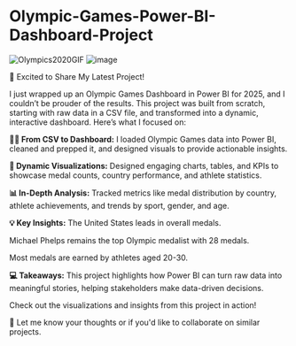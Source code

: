 # Olympic-Games-Power-BI- Dashboard-Project

![Olympics2020GIF](https://github.com/user-attachments/assets/f398d2c7-f3cd-4f3a-92eb-0ce9906fbf71) ![image](https://github.com/user-attachments/assets/29754fa6-0302-4c7a-b96c-642a7bb43bd5) 


🚀 Excited to Share My Latest Project!

I just wrapped up an Olympic Games Dashboard in Power BI for 2025, and I couldn’t be prouder of the results. This project was built from scratch, starting with raw data in a CSV file, and transformed into a dynamic, interactive dashboard. Here’s what I focused on:

**🏋️‍♂️ From CSV to Dashboard:**
I loaded Olympic Games data into Power BI, cleaned and prepped it, and designed visuals to provide actionable insights.

**🎨 Dynamic Visualizations:**
Designed engaging charts, tables, and KPIs to showcase medal counts, country performance, and athlete statistics.

**📊 In-Depth Analysis:**
Tracked metrics like medal distribution by country, athlete achievements, and trends by sport, gender, and age.

**💡 Key Insights:**
The United States leads in overall medals.

Michael Phelps remains the top Olympic medalist with 28 medals.

Most medals are earned by athletes aged 20-30.

**💻 Takeaways:**
This project highlights how Power BI can turn raw data into meaningful stories, helping stakeholders make data-driven decisions.

Check out the visualizations and insights from this project in action!                      

🚀 Let me know your thoughts or if you'd like to collaborate on similar projects.

